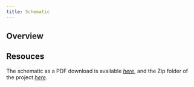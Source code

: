 ```yaml
---
title: Schematic
---
```


## Overview


[](1761538977234-a6462448-f23b-4d48-856a-e257e61308c8_1.png)



## Resouces

The schematic as a PDF download is available [*here*](KeltonJensenSubsystemSchematicDesign.pdf), and the Zip folder of the project [*here*](docs/04-Schematic/KeltonJensenSubsystemSchematicDesign.zip).
